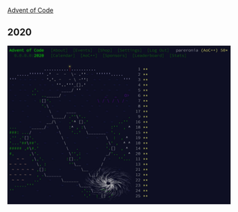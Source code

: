 [Advent of Code](https://adventofcode.com)

## 2020

![2020 Calendar](https://github.com/pareronia/adventofcode/blob/main/doc/aoc202.jpg "2020 Calendar")
